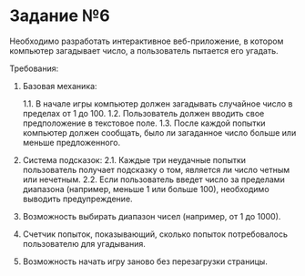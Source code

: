 # Задание №6

Необходимо разработать интерактивное веб-приложение, в котором компьютер загадывает число, а пользователь пытается его угадать.

Требования:
1. Базовая механика:

    1.1. В начале игры компьютер должен загадывать случайное число в пределах от 1 до 100.
    1.2. Пользователь должен вводить свое предположение в текстовое поле.
    1.3. После каждой попытки компьютер должен сообщать, было ли загаданное число больше или меньше предложенного.

3. Система подсказок:
    2.1. Каждые три неудачные попытки пользователь получает подсказку о том, является ли число четным или нечетным.
    2.2. Если пользователь введет число за пределами диапазона (например, меньше 1 или больше 100), необходимо выводить предупреждение.
4. Возможность выбирать диапазон чисел (например, от 1 до 1000).
5. Счетчик попыток, показывающий, сколько попыток потребовалось пользователю для угадывания.
6. Возможность начать игру заново без перезагрузки страницы.
